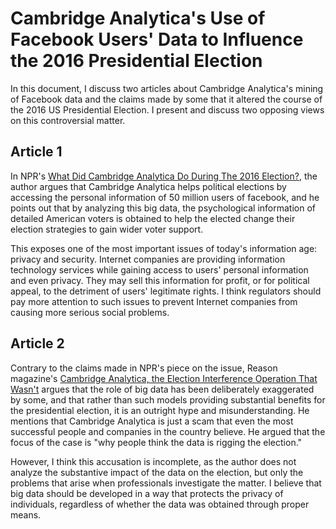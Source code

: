 # Cambridge Analytica's Use of Facebook Users' Data to Influence the 2016 Presidential Election

In this document, I discuss two articles about Cambridge Analytica's mining of Facebook data and the claims made by some that it altered the course of the 2016 US Presidential Election.  I present and discuss two opposing views on this controversial matter.

## Article 1
In NPR's [What Did Cambridge Analytica Do During The 2016 Election?](https://www.npr.org/2018/03/20/595338116/what-did-cambridge-analytica-do-during-the-2016-election), the author argues that Cambridge Analytica helps political elections by accessing the personal information of 50 million users of facebook, and he points out that by analyzing this big data, the psychological information of detailed American voters is obtained to help the elected change their election strategies to gain wider voter support.

This exposes one of the most important issues of today's information age: privacy and security. Internet companies are providing information technology services while gaining access to users' personal information and even privacy. They may sell this information for profit, or for political appeal, to the detriment of users' legitimate rights. I think regulators should pay more attention to such issues to prevent Internet companies from causing more serious social problems.

## Article 2
Contrary to the claims made in NPR's piece on the issue, Reason magazine's [Cambridge Analytica, the Election Interference Operation That Wasn't](https://reason.com/2020/11/03/cambridge-analytica-the-election-interference-operation-that-wasnt/) argues that the role of big data has been deliberately exaggerated by some, and that rather than such models providing substantial benefits for the presidential election, it is an outright hype and misunderstanding. He mentions that Cambridge Analytica is just a scam that even the most successful people and companies in the country believe. He argued that the focus of the case is "why people think the data is rigging the election."

However, I think this accusation is incomplete, as the author does not analyze the substantive impact of the data on the election, but only the problems that arise when professionals investigate the matter. I believe that big data should be developed in a way that protects the privacy of individuals, regardless of whether the data was obtained through proper means.
